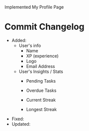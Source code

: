 Implemented My Profile Page

# Commit Changelog
- Added:
    - User's info
        - Name
        - XP (experience)
        - Logo
        - Email Address
    - User's Insights / Stats
        - Pending Tasks
        - Overdue Tasks

        - Current Streak
        - Longest Streak
- Fixed:
- Updated: